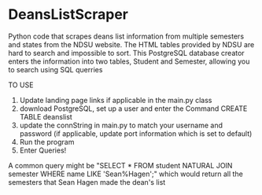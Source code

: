 # DeansListScraper
Python code that scrapes deans list information from multiple semesters and states from the NDSU website. The HTML tables provided by NDSU are hard to search and impossible to sort. This PostgreSQL database creator enters the information into two tables, Student and Semester, allowing you to search using SQL querries

TO USE
1. Update landing page links if applicable in the main.py class
2. download PostgreSQL, set up a user and enter the Command CREATE TABLE deanslist
3. update the connString in main.py to match your username and password (if applicable, update port information which is set to default)
4. Run the program
5. Enter Queries!

A common query might be "SELECT * FROM student NATURAL JOIN semester WHERE name LIKE 'Sean%Hagen';" which would return all the semesters that Sean Hagen made the dean's list


